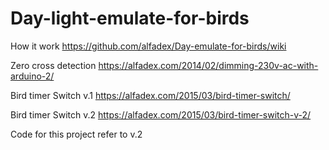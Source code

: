 # Day-light-emulate-for-birds

How it work
https://github.com/alfadex/Day-emulate-for-birds/wiki


Ζero cross detection
https://alfadex.com/2014/02/dimming-230v-ac-with-arduino-2/


Bird timer Switch v.1
https://alfadex.com/2015/03/bird-timer-switch/

Bird timer Switch v.2
https://alfadex.com/2015/03/bird-timer-switch-v-2/

Code for this project refer to v.2
